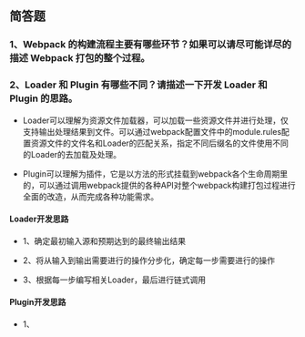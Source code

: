 ## 简答题

### 1、Webpack 的构建流程主要有哪些环节？如果可以请尽可能详尽的描述 Webpack 打包的整个过程。

### 2、Loader 和 Plugin 有哪些不同？请描述一下开发 Loader 和 Plugin 的思路。

- Loader可以理解为资源文件加载器，可以加载一些资源文件并进行处理，仅支持输出处理结果到文件。可以通过webpack配置文件中的module.rules配置资源文件的文件名和Loader的匹配关系，指定不同后缀名的文件使用不同的Loader的去加载及处理。

- Plugin可以理解为插件，它是以方法的形式挂载到webpack各个生命周期里的，可以通过调用webpack提供的各种API对整个webpack构建打包过程进行全面的改造，从而完成各种功能需求。

#### Loader开发思路

- 1、确定最初输入源和预期达到的最终输出结果

- 2、将从输入到输出需要进行的操作分步化，确定每一步需要进行的操作

- 3、根据每一步编写相关Loader，最后进行链式调用

#### Plugin开发思路

- 1、

